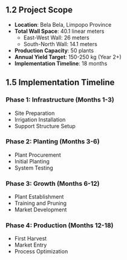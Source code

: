 ## 1.2 Project Scope

- **Location**: Bela Bela, Limpopo Province
- **Total Wall Space**: 40.1 linear meters
  - East-West Wall: 26 meters
  - South-North Wall: 14.1 meters
- **Production Capacity**: 50 plants
- **Annual Yield Target**: 150-250 kg (Year 2+)
- **Implementation Timeline**: 18 months

## 1.5 Implementation Timeline

### Phase 1: Infrastructure (Months 1-3)
- Site Preparation
- Irrigation Installation
- Support Structure Setup

### Phase 2: Planting (Months 3-6)
- Plant Procurement
- Initial Planting
- System Testing

### Phase 3: Growth (Months 6-12)
- Plant Establishment
- Training and Pruning
- Market Development

### Phase 4: Production (Months 12-18)
- First Harvest
- Market Entry
- Process Optimization

